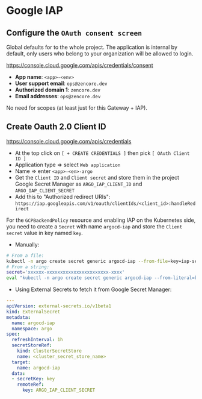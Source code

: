 # Google IAP

## Configure the `OAuth consent screen`

Global defaults for to the whole project. The application is internal by default,
only users who belong to your organization will be allowed to login.

https://console.cloud.google.com/apis/credentials/consent

* **App name**: `<app>-<env>`
* **User support email**: `ops@zencore.dev`
* **Authorized domain 1**: `zencore.dev`
* **Email addresses**: `ops@zencore.dev`

No need for scopes (at least just for this Gateway + IAP).

## Create Oauth 2.0 Client ID

https://console.cloud.google.com/apis/credentials

* At the top click on `[ + CREATE CREDENTIALS ]` then pick `[ OAuth Client ID ]`
* Application type => select `Web application`
* Name => enter `<app>-<en>-argo`
* Get the `Client ID` and `Client secret` and store them in the project Google Secret Manager
as `ARGO_IAP_CLIENT_ID` and `ARGO_IAP_CLIENT_SECRET`
* Add this to "Authorized redirect URIs": `https://iap.googleapis.com/v1/oauth/clientIds/<client_id>:handleRedirect`

For the `GCPBackendPolicy` resource and enabling IAP on the Kubernetes side, you need to create
a `Secret` with name `argocd-iap` and store the `Client secret` value in key named `key`.

* Manually:

```bash
# From a file:
kubectl -n argo create secret generic argocd-iap --from-file=key=iap-secret.txt
# From a string:
secret='xxxxxx-xxxxxxxxxxxxxxxxxxxxxxx-xxxx'
eval "kubectl -n argo create secret generic argocd-iap --from-literal=key='${secret}'"
```

* Using External Secrets to fetch it from Google Secret Manager:

```yaml
---
apiVersion: external-secrets.io/v1beta1
kind: ExternalSecret
metadata:
  name: argocd-iap
  namespace: argo
spec:
  refreshInterval: 1h
  secretStoreRef:
    kind: ClusterSecretStore
    name: <cluster_secret_store_name>
  target:
    name: argocd-iap
  data:
  - secretKey: key
    remoteRef:
      key: ARGO_IAP_CLIENT_SECRET
```
